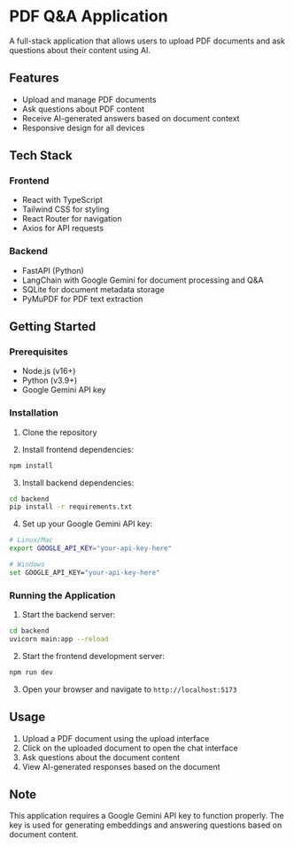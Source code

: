 # PDF Q&A Application

A full-stack application that allows users to upload PDF documents and ask questions about their content using AI.

## Features

- Upload and manage PDF documents
- Ask questions about PDF content
- Receive AI-generated answers based on document context
- Responsive design for all devices

## Tech Stack

### Frontend
- React with TypeScript
- Tailwind CSS for styling
- React Router for navigation
- Axios for API requests

### Backend
- FastAPI (Python)
- LangChain with Google Gemini for document processing and Q&A
- SQLite for document metadata storage
- PyMuPDF for PDF text extraction

## Getting Started

### Prerequisites

- Node.js (v16+)
- Python (v3.9+)
- Google Gemini API key

### Installation

1. Clone the repository

2. Install frontend dependencies:
```bash
npm install
```

3. Install backend dependencies:
```bash
cd backend
pip install -r requirements.txt
```

4. Set up your Google Gemini API key:
```bash
# Linux/Mac
export GOOGLE_API_KEY="your-api-key-here"

# Windows
set GOOGLE_API_KEY="your-api-key-here"
```

### Running the Application

1. Start the backend server:
```bash
cd backend
uvicorn main:app --reload
```

2. Start the frontend development server:
```bash
npm run dev
```

3. Open your browser and navigate to `http://localhost:5173`

## Usage

1. Upload a PDF document using the upload interface
2. Click on the uploaded document to open the chat interface
3. Ask questions about the document content
4. View AI-generated responses based on the document

## Note

This application requires a Google Gemini API key to function properly. The key is used for generating embeddings and answering questions based on document content.
